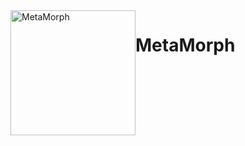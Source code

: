 <img alt="MetaMorph" src="https://github.com/metamorph-scheme/metamorph/blob/TL/AddLogo/icon/logoLight.png" style="float: left;" width="200">



# MetaMorph